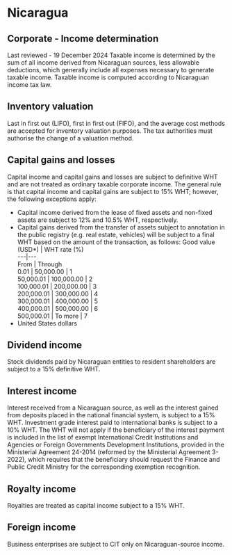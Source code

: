 # Nicaragua
## Corporate - Income determination
Last reviewed - 19 December 2024
Taxable income is determined by the sum of all income derived from Nicaraguan sources, less allowable deductions, which generally include all expenses necessary to generate taxable income. Taxable income is computed according to Nicaraguan income tax law.
## Inventory valuation
Last in first out (LIFO), first in first out (FIFO), and the average cost methods are accepted for inventory valuation purposes. The tax authorities must authorise the change of a valuation method.
## Capital gains and losses
Capital income and capital gains and losses are subject to definitive WHT and are not treated as ordinary taxable corporate income. The general rule is that capital income and capital gains are subject to 15% WHT; however, the following exceptions apply:
  * Capital income derived from the lease of fixed assets and non-fixed assets are subject to 12% and 10.5% WHT, respectively.
  * Capital gains derived from the transfer of assets subject to annotation in the public registry (e.g. real estate, vehicles) will be subject to a final WHT based on the amount of the transaction, as follows:  Good value (USD*) | WHT rate (%)  
---|---  
From | Through  
0.01 | 50,000.00 | 1  
50,000.01 | 100,000.00 | 2  
100,000.01 | 200,000.00 | 3  
200,000.01 | 300,000.00 | 4  
300,000.01 | 400,000.00 | 5  
400,000.01 | 500,000.00 | 6  
500,000.01 | To more | 7  
* United States dollars


## Dividend income
Stock dividends paid by Nicaraguan entities to resident shareholders are subject to a 15% definitive WHT.
## Interest income
Interest received from a Nicaraguan source, as well as the interest gained from deposits placed in the national financial system, is subject to a 15% WHT.
Investment grade interest paid to international banks is subject to a 10% WHT.
The WHT will not apply if the beneficiary of the interest payment is included in the list of exempt International Credit Institutions and Agencies or Foreign Governments Development Institutions, provided in the Ministerial Agreement 24-2014 (reformed by the Ministerial Agreement 3-2022), which requires that the beneficiary should request the Finance and Public Credit Ministry for the corresponding exemption recognition.
## Royalty income
Royalties are treated as capital income subject to a 15% WHT.
## Foreign income
Business enterprises are subject to CIT only on Nicaraguan-source income.
